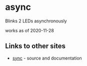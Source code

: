 # async

Blinks 2 LEDs asynchronously


works as of 2020-11-28

## Links to other sites

* [sync](https://github.com/naasking/async.h/blob/master/async/async.h) - source and documentation

